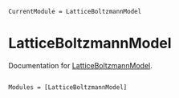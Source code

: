 ```@meta
CurrentModule = LatticeBoltzmannModel
```

# LatticeBoltzmannModel

Documentation for [LatticeBoltzmannModel](https://github.com/JunjieYang/LatticeBoltzmannModel.jl).

```@index
```

```@autodocs
Modules = [LatticeBoltzmannModel]
```
